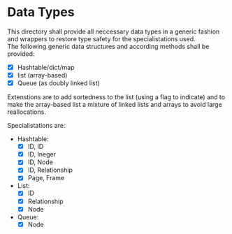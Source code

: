# Data Types
This directory shall provide all neccessary data types in a generic fashion and wrappers to restore type safety for the specialistations used.  
The following generic data structures and according methods shall be provided:  

- [x] Hashtable/dict/map  
- [x] list (array-based)  
- [x] Queue (as doubly linked list)  

Extenstions are to add sortedness to the list (using a flag to indicate) and to make the array-based list a mixture of linked lists and arrays to avoid large reallocations.

Specialistations are:  

- Hashtable:  
	- [x] ID, ID  
	- [x] ID, Ineger   
    - [x] ID, Node
    - [x] ID, Relationship
	- [x] Page, Frame  
- List:  
    - [x] ID
	- [x] Relationship  
	- [x] Node  
- Queue:  
	- [x] Node
